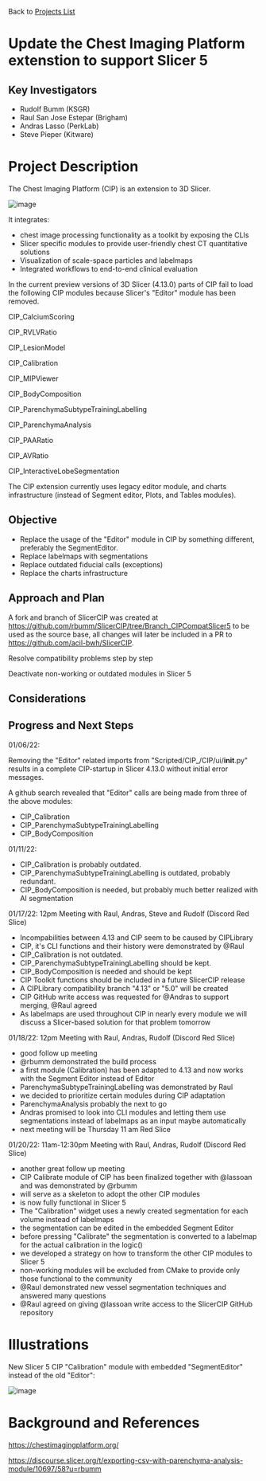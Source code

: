 Back to [Projects List](../../README.md#ProjectsList)

# Update the Chest Imaging Platform extenstion to support Slicer 5

## Key Investigators

- Rudolf Bumm  (KSGR)
- Raul San Jose Estepar (Brigham)
- Andras Lasso (PerkLab)
- Steve Pieper (Kitware)

# Project Description

<!-- Add a short paragraph describing the project. -->
The Chest Imaging Platform (CIP) is an extension to 3D Slicer. 

![image](https://user-images.githubusercontent.com/18140094/149629677-6bea2a6f-835d-4ae8-8955-71995e7e716d.png)

It integrates: 
- chest image processing functionality as a toolkit by exposing the CLIs
- Slicer specific modules to provide user-friendly chest CT quantitative solutions
- Visualization of scale-space particles and labelmaps
- Integrated workflows to end-to-end clinical evaluation

In the current preview versions of 3D Slicer (4.13.0) parts of CIP fail to load the following CIP modules because Slicer's "Editor" module has been removed.    

CIP_CalciumScoring

CIP_RVLVRatio

CIP_LesionModel

CIP_Calibration

CIP_MIPViewer

CIP_BodyComposition

CIP_ParenchymaSubtypeTrainingLabelling

CIP_ParenchymaAnalysis

CIP_PAARatio

CIP_AVRatio

CIP_InteractiveLobeSegmentation

The CIP extension currently uses legacy editor module, and charts infrastructure (instead of Segment editor, Plots, and Tables modules).

## Objective

- Replace the usage of the "Editor" module in CIP by something different, preferably the SegmentEditor. 
- Replace labelmaps with segmentations
- Replace outdated fiducial calls (exceptions) 
- Replace the charts infrastructure


## Approach and Plan

A fork and branch of SlicerCIP was created at https://github.com/rbumm/SlicerCIP/tree/Branch_CIPCompatSlicer5 to be used as the source base, all changes will later be included in a PR to https://github.com/acil-bwh/SlicerCIP.   

Resolve compatibility problems step by step 

Deactivate non-working or outdated modules in Slicer 5

## Considerations 

## Progress and Next Steps

01/06/22:

Removing the "Editor" related imports from "Scripted/CIP_/CIP/ui/__init__.py" results in a complete CIP-startup in Slicer 4.13.0 without initial error messages. 

A github search revealed that "Editor" calls are being made from three of the above modules:  

- CIP_Calibration
- CIP_ParenchymaSubtypeTrainingLabelling
- CIP_BodyComposition 

01/11/22: 

- CIP_Calibration is probably outdated.
- CIP_ParenchymaSubtypeTrainingLabelling is outdated, probably redundant. 
- CIP_BodyComposition is needed, but probably much better realized with AI segmentation 

01/17/22: 12pm Meeting with Raul, Andras, Steve and Rudolf (Discord Red Slice)

- Incompabilities between 4.13 and CIP seem to be caused by CIPLibrary 
- CIP, it's CLI functions and their history were demonstrated by @Raul
- CIP_Calibration is not outdated.
- CIP_ParenchymaSubtypeTrainingLabelling should be kept. 
- CIP_BodyComposition is needed and should be kept
- CIP Toolkit functions should be included in a future SlicerCIP release
- A CIPLibrary compatibility branch "4.13" or "5.0" will be created 
- CIP GitHub write access was requested for @Andras to support merging, @Raul agreed 
- As labelmaps are used throughout CIP in nearly every module we will discuss a Slicer-based solution for that problem tomorrow 
  
01/18/22: 12pm Meeting with Raul, Andras, Rudolf (Discord Red Slice)

- good follow up meeting
- @rbumm demonstrated the build process
- a first module (Calibration) has been adapted to 4.13 and now works with the Segment Editor instead of Editor
- ParenchymaSubtypeTrainingLabelling was demonstrated by Raul
- we decided to prioritize certain modules during CIP adaptation
- ParenchymaAnalysis probably the next to go
- Andras promised to look into CLI modules and letting them use segmentations instead of labelmaps as an input maybe automatically  
- next meeting will be Thursday 11 am Red Slice

01/20/22: 11am-12:30pm Meeting with Raul, Andras, Rudolf (Discord Red Slice)

- another great follow up meeting
- CIP Calibrate module of CIP has been finalized together with @lassoan and was demonstrated by @rbumm
- will serve  as a skeleton to adopt the other CIP modules
- is now fully functional in Slicer 5
- The "Calibration" widget uses a newly created segmentation for each volume instead of labelmaps
- the segmentation can be edited in the embedded Segment Editor
- before pressing "Calibrate" the segmentation is converted to a labelmap for the actual calibration in the logic()  
- we developed a strategy on how to transform the other CIP modules to Slicer 5
- non-working modules will be excluded from CMake to provide only those functional to the community
- @Raul demonstrated new vessel segmentation techniques and answered many questions
- @Raul agreed on giving @lassoan write access to the SlicerCIP GitHub repository 

# Illustrations


New Slicer 5 CIP "Calibration" module with embedded "SegmentEditor" instead of the old "Editor":


![image](https://user-images.githubusercontent.com/18140094/150400506-d357ac15-55ef-4f28-a0f6-00cd511b8183.png)


# Background and References

https://chestimagingplatform.org/

https://discourse.slicer.org/t/exporting-csv-with-parenchyma-analysis-module/10697/58?u=rbumm



